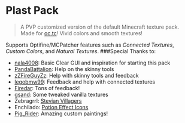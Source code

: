 Plast Pack
==========

>A PVP customized version of the default Minecraft texture pack. Made for [oc.tc](https://oc.tc/)! Vivid colors and smooth textures!
 
Supports Optifine/MCPatcher features such as *Connected Textures*, *Custom Colors*, and *Natural Textures*. 
###Special Thanks to:
* [nala4008](https://oc.tc/nala4008): Basic Clear GUI and inspiration for starting this pack
* [PandaBattalion](https://oc.tc/PandaBattalion): Help on the skinny tools
* [zZFireGuyZz](https://oc.tc/zZFireGuyZz): Help with skinny tools and feedback
* [legobmw99](https://oc.tc/legobmw99): Feedback and help with connected textures
* [Firedar](https://oc.tc/Firedar): Tons of feedback!
* [gsand](https://oc.tc/gsand): Some tweaked vanilla textures
* Zebragrrl: [Stevian Villagers](http://www.minecraftforum.net/topic/1016007-16x151-stevian-villagers-new-download-link-422013/)
* Enchilado: [Potion Effect Icons](http://www.minecraftforum.net/topic/1547673-16%C3%97151-rakepack-default-revamped-heavily-revised-icons-with-minimal-block-tweaks/)
* [Pig_Rider](http://www.reddit.com/user/Pig_Rider): Amazing custom paintings!

